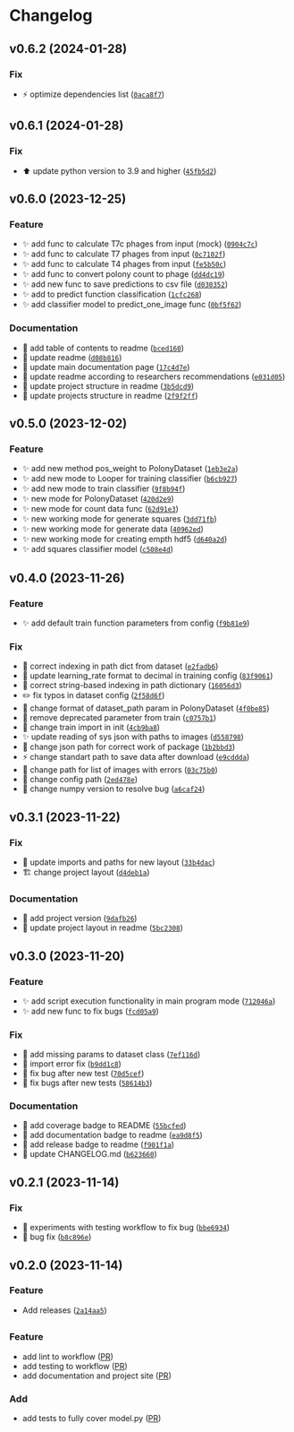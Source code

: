# Changelog

<!--next-version-placeholder-->

## v0.6.2 (2024-01-28)

### Fix

* :zap: optimize dependencies list ([`0aca8f7`](https://github.com/kirill-push/polony-counting/commit/0aca8f7bbd06d7cbad912bbadf38c3c1deeedaf0))

## v0.6.1 (2024-01-28)

### Fix

* :arrow_up: update python version to 3.9 and higher ([`45fb5d2`](https://github.com/kirill-push/polony-counting/commit/45fb5d24e67919eb22860f143c3e475cff6c96c2))

## v0.6.0 (2023-12-25)

### Feature

* :sparkles: add func to calculate T7c phages from input (mock) ([`0904c7c`](https://github.com/kirill-push/polony-counting/commit/0904c7c47381bb280c58de6aa63bf0ce72f83678))
* :sparkles: add func to calculate T7 phages from input ([`0c7102f`](https://github.com/kirill-push/polony-counting/commit/0c7102f7df389c02d85f23426e1934a13f532f17))
* :sparkles: add func to calculate T4 phages from input ([`fe5b50c`](https://github.com/kirill-push/polony-counting/commit/fe5b50c3dc8dc880c40291e786c9f5dba64d7a61))
* :sparkles: add func to convert polony count to phage ([`dd4dc19`](https://github.com/kirill-push/polony-counting/commit/dd4dc19af683e1ab05570526901fd6bdcc1b848f))
* :sparkles: add new func to save predictions to csv file ([`d030352`](https://github.com/kirill-push/polony-counting/commit/d03035242381f332a0f571be521dbbd2cbd148a8))
* :sparkles: add to predict function classification ([`1cfc268`](https://github.com/kirill-push/polony-counting/commit/1cfc268014f6be51ce07d6c0ae901fb8f79276e2))
* :sparkles: add classifier model to predict_one_image func ([`0bf5f62`](https://github.com/kirill-push/polony-counting/commit/0bf5f627f99ef34e4bacc1caa88ff43886a16dc4))

### Documentation

* :memo: add table of contents to readme ([`bced160`](https://github.com/kirill-push/polony-counting/commit/bced16058436de744dc477ab0b9078c90c7450c2))
* :memo: update readme ([`d08b816`](https://github.com/kirill-push/polony-counting/commit/d08b8160c565543c9b116d00470900436c9e46af))
* :memo: update main documentation page ([`17c4d7e`](https://github.com/kirill-push/polony-counting/commit/17c4d7e5a47d7c512cdb7d1d9a515ac72452f7af))
* :memo: update readme according to researchers recommendations ([`e031d05`](https://github.com/kirill-push/polony-counting/commit/e031d0599dbb771cfe64481207b25ea90d6b89b4))
* :memo: update project structure in readme ([`3b5dcd9`](https://github.com/kirill-push/polony-counting/commit/3b5dcd90d57fd256cf64c7c896f78fd8a013c14d))
* :memo: update projects structure in readme ([`2f9f2ff`](https://github.com/kirill-push/polony-counting/commit/2f9f2ff15b1425472bb0aea7214630f781f3d0d2))

## v0.5.0 (2023-12-02)

### Feature

* :sparkles: add new method pos_weight to PolonyDataset ([`1eb3e2a`](https://github.com/kirill-push/polony-counting/commit/1eb3e2af46aa407f87a143ab0fc199678edba400))
* :sparkles: add new mode to Looper for training classifier ([`b6cb927`](https://github.com/kirill-push/polony-counting/commit/b6cb927aeace9af477f9d79dfa41d1b47aa51f77))
* :sparkles: add new mode to train classifier ([`9f8b94f`](https://github.com/kirill-push/polony-counting/commit/9f8b94f3a8be04d9a48d1ca0b0825a5d1d6fb6b5))
* :sparkles: new mode for PolonyDataset ([`420d2e9`](https://github.com/kirill-push/polony-counting/commit/420d2e918bbecada2581c454fae6780c4a695bef))
* :sparkles: new mode for count data func ([`62d91e3`](https://github.com/kirill-push/polony-counting/commit/62d91e396cebdc30b7902e2d2ea9d4488545acd0))
* :sparkles: new working mode for generate squares ([`3dd71fb`](https://github.com/kirill-push/polony-counting/commit/3dd71fb821e56f2cac0fbcf23f14a01a781950d9))
* :sparkles: new working mode for generate data ([`40962ed`](https://github.com/kirill-push/polony-counting/commit/40962edd0239177711fee8012c1cc2c5fd8fcd6b))
* :sparkles: new working mode for creating empth hdf5 ([`d640a2d`](https://github.com/kirill-push/polony-counting/commit/d640a2d78b3149ddebb1ce87efd7253e82877dea))
* :sparkles: add squares classifier model ([`c508e4d`](https://github.com/kirill-push/polony-counting/commit/c508e4d1d2ea1304153495895d6f28df79176523))

## v0.4.0 (2023-11-26)

### Feature

* :sparkles: add default train function parameters from config ([`f9b81e9`](https://github.com/kirill-push/polony-counting/commit/f9b81e94f40d827e8e6b49bc677c22ab3eb3992f))

### Fix

* :bug: correct indexing in path dict from dataset ([`e2fadb6`](https://github.com/kirill-push/polony-counting/commit/e2fadb61f5718cb8ae2071934ab20498e1ea40d5))
* :wrench: update learning_rate format to decimal in training config ([`83f9061`](https://github.com/kirill-push/polony-counting/commit/83f9061cfafa48945c7a11b224c5fe6c25da9f4f))
* :bug: correct string-based indexing in path dictionary ([`16056d3`](https://github.com/kirill-push/polony-counting/commit/16056d3a7dd8bf9939ac3b2c8a3ed4455353d3e2))
* :pencil2: fix typos in dataset config ([`2f58d6f`](https://github.com/kirill-push/polony-counting/commit/2f58d6f01d173aa10986be7661a286d46dc6e491))
* :art: change format of dataset_path param in PolonyDataset ([`4f0be85`](https://github.com/kirill-push/polony-counting/commit/4f0be85174d2475a54a9cd23b9316c35539b37e4))
* :bug: remove deprecated parameter from train ([`c0757b1`](https://github.com/kirill-push/polony-counting/commit/c0757b1ea4c910b74333611649e15377fa86f6b0))
* :art: change train import in init ([`4cb9ba8`](https://github.com/kirill-push/polony-counting/commit/4cb9ba81e1d3297d6e6508e0fb8b0befa035c8aa))
* :sparkles: update reading of sys json with paths to images ([`d558798`](https://github.com/kirill-push/polony-counting/commit/d558798473b58aa8f25dfec1a3a413eb50860c04))
* :bug: change json path for correct work of package ([`1b2bbd3`](https://github.com/kirill-push/polony-counting/commit/1b2bbd3cf7b4931e456f771150510f8133f74dc6))
* :zap: change standart path to save data after download ([`e9cddda`](https://github.com/kirill-push/polony-counting/commit/e9cddda5765aef6616bec207056fb4240255041f))
* :bug: change path for list of images with errors ([`03c75b0`](https://github.com/kirill-push/polony-counting/commit/03c75b006404738b4ec2d72d5024b473a7fbd6bc))
* :truck: change config path ([`2ed478e`](https://github.com/kirill-push/polony-counting/commit/2ed478ed1dbd30f0ad1faf2cce5bbd6840501ce6))
* :pushpin: change numpy version to resolve bug ([`a6caf24`](https://github.com/kirill-push/polony-counting/commit/a6caf247a5f903dff68f640296d35f8e65266df1))

## v0.3.1 (2023-11-22)

### Fix

* :bricks: update imports and paths for new layout ([`33b4dac`](https://github.com/kirill-push/polony-counting/commit/33b4dac7a13a1ec4d6c2eeb3d3d769faf1a66900))
* :building_construction: change project layout ([`d4deb1a`](https://github.com/kirill-push/polony-counting/commit/d4deb1a02e14107b93e3383f27e3f09f2485c7ac))

### Documentation

* :bookmark: add project version ([`9dafb26`](https://github.com/kirill-push/polony-counting/commit/9dafb261c42aea2481e42e066899e81860a8e5f2))
* :memo: update project layout in readme ([`5bc2308`](https://github.com/kirill-push/polony-counting/commit/5bc2308c405cb04971c4d480cc9b65ace69b08a9))

## v0.3.0 (2023-11-20)

### Feature

* :sparkles: add script execution functionality in main program mode ([`712046a`](https://github.com/kirill-push/polony-counting/commit/712046a7d7a507a979d8fb5a484eed20f724622c))
* :sparkles: add new func to fix bugs ([`fcd05a9`](https://github.com/kirill-push/polony-counting/commit/fcd05a9797859488e8bc95bf0446289e4a3e2fc0))

### Fix

* :bug: add missing params to dataset class ([`7ef116d`](https://github.com/kirill-push/polony-counting/commit/7ef116d9d62aa8da1f25839a7661751a0da85e40))
* :bug: import error fix ([`b9dd1c8`](https://github.com/kirill-push/polony-counting/commit/b9dd1c8a04396bb06864ad48267dac25d0e76905))
* :bug: fix bug after new test ([`70d5cef`](https://github.com/kirill-push/polony-counting/commit/70d5cefe9369d97d157ee730fad74a80738be9d1))
* :bug: fix bugs after new tests ([`58614b3`](https://github.com/kirill-push/polony-counting/commit/58614b39b578f1544ed706d7685f9bab7c2bb0f9))

### Documentation

* :memo: add coverage badge to README ([`55bcfed`](https://github.com/kirill-push/polony-counting/commit/55bcfed7f41ab5ae120cb77a299aed56d83a8a47))
* :memo: add documentation badge to readme ([`ea9d8f5`](https://github.com/kirill-push/polony-counting/commit/ea9d8f5e99bb64de5affb787b125c81752c7282d))
* :memo: add release badge to readme ([`f901f1a`](https://github.com/kirill-push/polony-counting/commit/f901f1a4712c85aa9974559c2ce4d6889b0ab90d))
* :memo: update CHANGELOG.md ([`b623660`](https://github.com/kirill-push/polony-counting/commit/b6236604c3d24b11cae5c2c5239540e98a00076b))

## v0.2.1 (2023-11-14)

### Fix

* :bug: experiments with testing workflow to fix bug ([`bbe6934`](https://github.com/kirill-push/polony-counting/commit/bbe69345e84d83471b5bdb3a5760f853590b4253))
* :bug: bug fix ([`b8c896e`](https://github.com/kirill-push/polony-counting/commit/b8c896e9aa7828c7330b77871225518beeb0a219))

## v0.2.0 (2023-11-14)

### Feature

* Add releases ([`2a14aa5`](https://github.com/kirill-push/polony-counting/commit/2a14aa50d285340c5f564ac0c22d620431ad00dc))

##

### Feature
* add lint to workflow ([PR](https://github.com/kirill-push/polony-counting/pull/37))
* add testing to workflow ([PR](https://github.com/kirill-push/polony-counting/pull/38))
* add documentation and project site ([PR](https://github.com/kirill-push/polony-counting/pull/40))

### Add
* add tests to fully cover model.py ([PR](https://github.com/kirill-push/polony-counting/pull/39))
